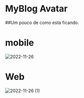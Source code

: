 
# MyBlog Avatar

##Um pouco de como esta ficando.
# mobile
![2022-11-26](https://user-images.githubusercontent.com/94052079/204096636-ccdd69f0-a2f5-4bc1-8359-95cb5e8dc11e.png)

# Web
![2022-11-26 (1)](https://user-images.githubusercontent.com/94052079/204096827-583ea9b1-39ee-48c2-bfce-73434263047b.png)
